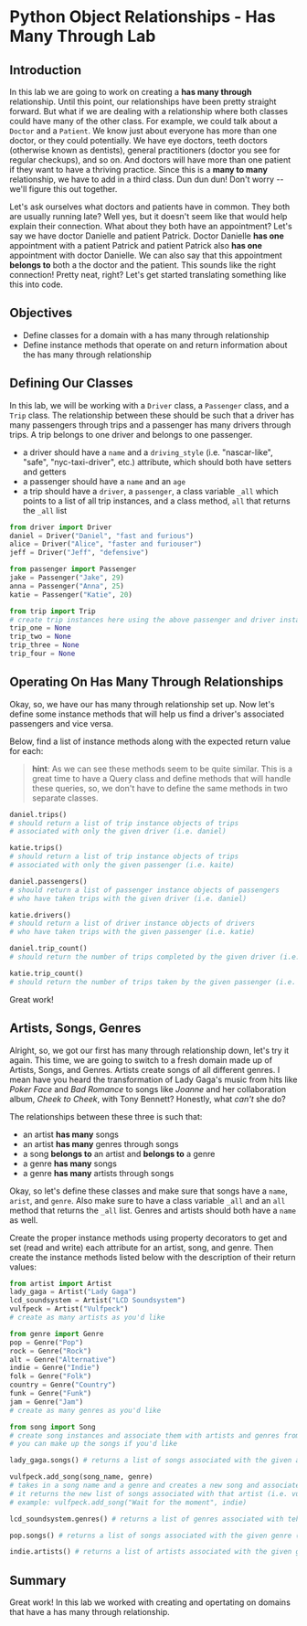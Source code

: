
# Python Object Relationships - Has Many Through Lab

## Introduction
In this lab we are going to work on creating a **has many through** relationship. Until this point, our relationships have been pretty straight forward. But what if we are dealing with a relationship where both classes could have many of the other class. For example, we could talk about a `Doctor` and a `Patient`. We know just about everyone has more than one doctor, or they could potentially. We have eye doctors, teeth doctors (otherwise known as dentists), general practitioners (doctor you see for regular checkups), and so on. And doctors will have more than one patient if they want to have a thriving practice. Since this is a **many to many** relationship, we have to add in a third class. Dun dun dun! Don't worry -- we'll figure this out together. 

Let's ask ourselves what doctors and patients have in common. They both are usually running late? Well yes, but it doesn't seem like that would help explain their connection. What about they both have an appointment? Let's say we have doctor Danielle and patient Patrick. Doctor Danielle **has one** appointment with a patient Patrick and patient Patrick also **has one** appointment with doctor Danielle. We can also say that this appointment **belongs to** both a the doctor and the patient. This sounds like the right connection! Pretty neat, right? Let's get started translating something like this into code.

## Objectives
* Define classes for a domain with a has many through relationship
* Define instance methods that operate on and return information about the has many through relationship 

## Defining Our Classes
In this lab, we will be working with a `Driver` class, a `Passenger` class, and a `Trip` class. The relationship between these should be such that a driver has many passengers through trips and a passenger has many drivers through trips. A trip belongs to one driver and belongs to one passenger. 
* a driver should have a `name` and a `driving_style` (i.e. "nascar-like", "safe", "nyc-taxi-driver", etc.) attribute, which should both have setters and getters
* a passenger should have a `name` and an `age`
* a trip should have a `driver`, a `passenger`, a class variable `_all` which points to a list of all trip instances, and a class method, `all` that returns the `_all` list


```python
from driver import Driver
daniel = Driver("Daniel", "fast and furious")
alice = Driver("Alice", "faster and furiouser")
jeff = Driver("Jeff", "defensive")
```


```python
from passenger import Passenger
jake = Passenger("Jake", 29)
anna = Passenger("Anna", 25)
katie = Passenger("Katie", 20)
```


```python
from trip import Trip
# create trip instances here using the above passenger and driver instance objects
trip_one = None
trip_two = None
trip_three = None
trip_four = None
```

## Operating On Has Many Through Relationships

Okay, so, we have our has many through relationship set up. Now let's define some instance methods that will help us find a driver's associated passengers and vice versa.

Below, find a list of instance methods along with the expected return value for each:

> **hint**: As we can see these methods seem to be quite similar. This is a great time to have a Query class and define methods that will handle these queries, so, we don't have to define the same methods in two separate classes.


```python
daniel.trips() 
# should return a list of trip instance objects of trips 
# associated with only the given driver (i.e. daniel)
```


```python
katie.trips() 
# should return a list of trip instance objects of trips 
# associated with only the given passenger (i.e. kaite)
```


```python
daniel.passengers() 
# should return a list of passenger instance objects of passengers 
# who have taken trips with the given driver (i.e. daniel)
```


```python
katie.drivers() 
# should return a list of driver instance objects of drivers 
# who have taken trips with the given passenger (i.e. katie)
```


```python
daniel.trip_count() 
# should return the number of trips completed by the given driver (i.e. daniel)
```


```python
katie.trip_count() 
# should return the number of trips taken by the given passenger (i.e. katie)
```

Great work!

## Artists, Songs, Genres

Alright, so, we got our first has many through relationship down, let's try it again. This time, we are going to switch to a fresh domain made up of Artists, Songs, and Genres. Artists create songs of all different genres. I mean have you heard the transformation of Lady Gaga's music from hits like *Poker Face* and *Bad Romance* to songs like *Joanne* and her collaboration album, *Cheek to Cheek*, with Tony Bennett? Honestly, what *can't* she do? 

The relationships between these three is such that:
* an artist **has many** songs
* an artist **has many** genres through songs
* a song **belongs to** an artist and **belongs to** a genre
* a genre **has many** songs
* a genre **has many** artists through songs

Okay, so let's define these classes and make sure that songs have a `name`, `arist`, and `genre`. Also make sure to have a class variable `_all` and an `all` method that returns the `_all` list. Genres and artists should both have a `name` as well.

Create the proper instance methods using property decorators to get and set (read and write) each attribute for an artist, song, and genre. Then create the instance methods listed below with the description of their return values:


```python
from artist import Artist
lady_gaga = Artist("Lady Gaga")
lcd_soundsystem = Artist("LCD Soundsystem")
vulfpeck = Artist("Vulfpeck")
# create as many artists as you'd like
```


```python
from genre import Genre
pop = Genre("Pop")
rock = Genre("Rock")
alt = Genre("Alternative")
indie = Genre("Indie")
folk = Genre("Folk")
country = Genre("Country")
funk = Genre("Funk")
jam = Genre("Jam")
# create as many genres as you'd like
```


```python
from song import Song
# create song instances and associate them with artists and genres from above 
# you can make up the songs if you'd like
```


```python
lady_gaga.songs() # returns a list of songs associated with the given artist (i.e. lady_gaga)
```


```python
vulfpeck.add_song(song_name, genre) 
# takes in a song name and a genre and creates a new song and associates it with the given artist and genre
# it returns the new list of songs associated with that artist (i.e. vulfpeck)
# example: vulfpeck.add_song("Wait for the moment", indie)
```


```python
lcd_soundsystem.genres() # returns a list of genres associated with teh given artist (i.e. lcd_soundsystem)
```


```python
pop.songs() # returns a list of songs associated with the given genre (i.e. pop)
```


```python
indie.artists() # returns a list of artists associated with the given genre (i.e. indie)
```

## Summary


Great work! In this lab we worked with creating and opertating on domains that have a has many through relationship.
